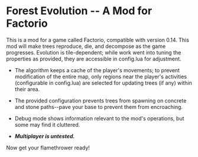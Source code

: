 Forest Evolution -- A Mod for Factorio
========================================

This is a mod for a game called Factorio, compatible with version 0.14.
This mod will make trees reproduce, die, and decompose as the game progresses.
Evolution is tile-dependent; while work went into tuning the properties as
provided, they are accessible in config.lua for adjustment.

* The algorithm keeps a cache of the player's movements; to prevent 
modification of the entire map, only regions near the player's activities 
(configurable in config.lua) are selected for updating trees (if any) within 
their area.

* The provided configuration prevents trees from spawning on concrete and 
stone paths--pave your base to prevent them from encroaching.

* Debug mode shows information relevant to the mod's operations, but some may 
find it cluttered.

* _**Multiplayer is untested.**_

Now get your flamethrower ready!
